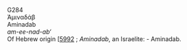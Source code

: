 G284  
Ἀμιναδάβ  
Aminadab  
*am-ee-nad-ab‘*  
Of Hebrew origin \[[5992](h5992) ; *Aminadab*, an Israelite: -
Aminadab.  
